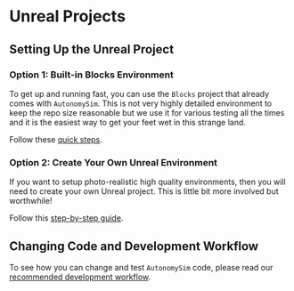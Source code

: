 # Unreal Projects

## Setting Up the Unreal Project

### Option 1: Built-in Blocks Environment

To get up and running fast, you can use the `Blocks` project that already comes with `AutonomySim`. This is not very highly detailed environment to keep the repo size reasonable but we use it for various testing all the times and it is the easiest way to get your feet wet in this strange land. 

Follow these [quick steps](unreal_blocks.md).

### Option 2: Create Your Own Unreal Environment

If you want to setup photo-realistic high quality environments, then you will need to create your own Unreal project. This is little bit more involved but worthwhile! 

Follow this [step-by-step guide](unreal_custenv.md). 

## Changing Code and Development Workflow

To see how you can change and test `AutonomySim` code, please read our [recommended development workflow](dev_workflow.md).

